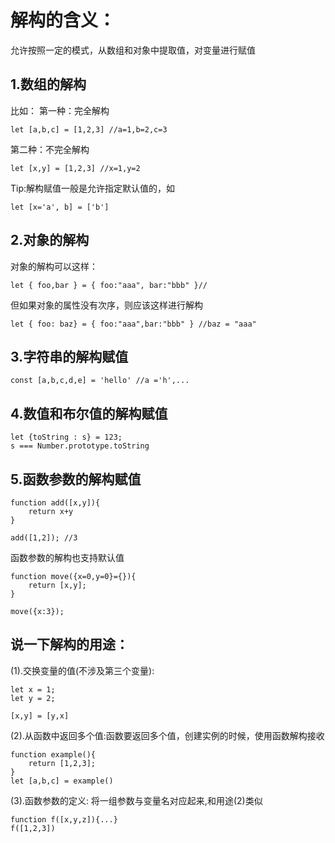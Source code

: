 # 解构的含义：  
允许按照一定的模式，从数组和对象中提取值，对变量进行赋值

## 1.数组的解构
比如：
第一种：完全解构

```
let [a,b,c] = [1,2,3] //a=1,b=2,c=3
```
第二种：不完全解构

```
let [x,y] = [1,2,3] //x=1,y=2

```

Tip:解构赋值一般是允许指定默认值的，如

```
let [x='a', b] = ['b']
```

## 2.对象的解构
对象的解构可以这样：

```
let { foo,bar } = { foo:"aaa", bar:"bbb" }//
```
但如果对象的属性没有次序，则应该这样进行解构

```
let { foo: baz} = { foo:"aaa",bar:"bbb" } //baz = "aaa"
```

## 3.字符串的解构赋值

```
const [a,b,c,d,e] = 'hello' //a ='h',...
```

## 4.数值和布尔值的解构赋值
```
let {toString : s} = 123;
s === Number.prototype.toString
```

## 5.函数参数的解构赋值

```
function add([x,y]){
    return x+y
}

add([1,2]); //3
```

函数参数的解构也支持默认值

```
function move({x=0,y=0}={}){
    return [x,y];
}

move({x:3});
```

## 说一下解构的用途：
(1).交换变量的值(不涉及第三个变量):
    
```
let x = 1;
let y = 2;

[x,y] = [y,x]
```
(2).从函数中返回多个值:函数要返回多个值，创建实例的时候，使用函数解构接收

```
function example(){
    return [1,2,3];
}
let [a,b,c] = example()
```
(3).函数参数的定义: 将一组参数与变量名对应起来,和用途(2)类似

```
function f([x,y,z]){...}
f([1,2,3])
```

[更多用途]:(http://es6.ruanyifeng.com/#docs/destructuring)
















